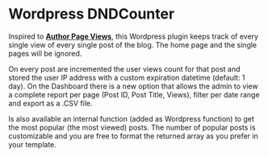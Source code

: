 Wordpress DNDCounter
====================

Inspired to <strong><a href="http://wordpress.org/plugins/author-page-views/" target="_blank" title="open new page">Author Page Views</a></strong>, this Wordpress plugin keeps track of every single view of every single post of the blog. The home page and the single pages will be ignored.

On every post are incremented the user views count for that post and stored the user IP address with a custom expiration datetime (default: 1 day).
On the Dashboard there is a new option that allows the admin to view a complete report per page (Post ID, Post Title, Views), filter per date range and export as a .CSV file.

Is also available an internal function (added as Wordpress function) to get the most popular (the most viewed) posts.
The number of popular posts is customizable and you are free to format the returned array as you prefer in your template.
